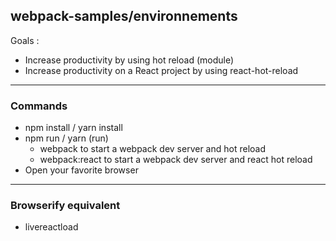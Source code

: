 ## webpack-samples/environnements
Goals : 
- Increase productivity by using hot reload (module)
- Increase productivity on a React project by using react-hot-reload
______________________________________

### Commands
- npm install / yarn install
- npm run / yarn (run)
    - webpack to start a webpack dev server and hot reload
    - webpack:react to start a webpack dev server and react hot reload
- Open your favorite browser
______________________________________

### Browserify equivalent
- livereactload